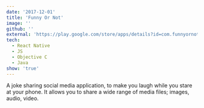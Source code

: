 ```yaml
---
date: '2017-12-01'
title: 'Funny Or Not'
image: ''
github: ''
external: 'https://play.google.com/store/apps/details?id=com.funnyornot '
tech:
  - React Native
  - JS
  - Objective C
  - Java
show: 'true'
---
```


A joke sharing social media application, to make you laugh while you stare at your phone.
It allows you to share a wide range of media files; images, audio, video.
